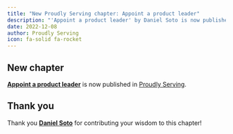 ```yaml
---
title: "New Proudly Serving chapter: Appoint a product leader"
description: "'Appoint a product leader' by Daniel Soto is now published in Proudly Serving."
date: 2022-12-08
author: Proudly Serving
icon: fa-solid fa-rocket
---
```


## New chapter

**[Appoint a product leader](/contents/appoint-a-product-leader)** is now published in [Proudly Serving](/).

## Thank you

Thank you **[Daniel Soto](/people/daniel-soto)** for contributing your wisdom to this chapter!
